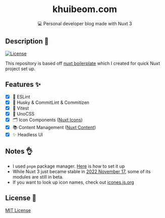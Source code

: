 <div align="center">
  <h1>khuibeom.com</h1>
  <p>💻 Personal developer blog made with Nuxt 3</p>
</div>

## Description 💬
[![License][license-src]][license-href]

This repository is based off [nuxt boilerplate](https://github.com/Zerro97/nuxt-boilerplate) which I created for quick Nuxt project set up.

## Features ✨
-   [x] 🧹 ESLint
-   [x] 🔨 Husky & CommitLint & Commitizen
-   [x] 🎯 Vitest
-   [x] 💨 UnoCSS
-   [x] 🗂 Icon Components ([Nuxt Icons](https://github.com/nuxt-modules/icon))
-   [x] 📚 Content Management ([Nuxt Content](https://content.nuxtjs.org/))
-   [x] ✨ Headless UI

## Notes 👌
- I used `pnpm` package manager. [Here](https://pnpm.io/installation) is how to set it up
- While Nuxt 3 just became stable in [2022 November 17](https://github.com/nuxt/framework/discussions/9064), some of its modules are still in beta.
- If you want to look up icon names, check out [icones.js.org](https://icones.js.org)

## License 📎
[MIT License](./LICENSE)

<!-- Badges -->
[license-src]: https://img.shields.io/github/license/nuxt-modules/icon.svg?style=flat&colorA=002438&colorB=28CF8D
[license-href]: https://github.com/Zerro97/khuibeom.com/blob/main/LICENSE